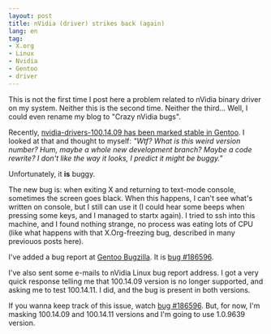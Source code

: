 ```yaml
---
layout: post
title: nVidia (driver) strikes back (again)
lang: en
tag:
- X.org
- Linux
- Nvidia
- Gentoo
- driver
---
```


This is not the first time I post here a problem related to nVidia binary driver on my system. Neither this is the second time. Neither the third… Well, I could even rename my blog to "Crazy nVidia bugs".


Recently, [nvidia-drivers-100.14.09 has been marked stable in Gentoo](http://packages.gentoo.org/packages/?category=x11-drivers;name=nvidia-drivers). I looked at that and thought to myself: _"Wtf? What is this weird version number? Hum, maybe a whole new development branch? Maybe a code rewrite? I don't like the way it looks, I predict it might be buggy."_

Unfortunately, it **is** buggy.

The new bug is: when exiting X and returning to text-mode console, sometimes the screen goes black. When this happens, I can't see what's written on console, but I still can use it (I could hear some beeps when pressing some keys, and I managed to startx again). I tried to ssh into this machine, and I found nothing strange, no process was eating lots of CPU (like what happens with that X.Org-freezing bug, described in many previouos posts here).

I've added a bug report at [Gentoo Bugzilla](http://bugs.gentoo.org/). It is [bug #186596](http://bugs.gentoo.org/show_bug.cgi?id=186596).

I've also sent some e-mails to nVidia Linux bug report address. I got a very quick response telling me that 100.14.09 version is no longer supported, and asking me to test 100.14.11. I did, and the bug is present in both versions.

If you wanna keep track of this issue, watch [bug #186596](http://bugs.gentoo.org/show_bug.cgi?id=186596). But, for now, I'm masking 100.14.09 and 100.14.11 versions and I'm going to use 1.0.9639 version.
